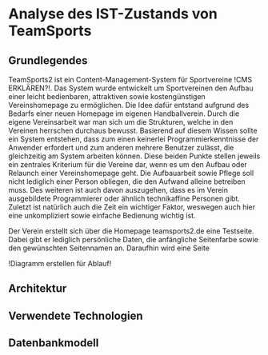# Analyse des IST-Zustands von TeamSports 



## Grundlegendes 

TeamSports2 ist ein Content-Management-System für Sportvereine !CMS ERKLÄREN?!. Das System wurde entwickelt um Sportvereinen den Aufbau einer leicht bedienbaren, attraktiven sowie kostengünstigen Vereinshomepage zu ermöglichen. Die Idee dafür entstand aufgrund des Bedarfs einer neuen Homepage im eigenen Handballverein. 
Durch die eigene Vereinsarbeit war man sich um die Strukturen, welche in den Vereinen herrschen durchaus bewusst. Basierend auf diesem Wissen sollte ein System entstehen, dass zum einen keinerlei Programmierkenntnisse der Anwender erfordert und zum anderen mehrere Benutzer zulässt, die gleichzeitig am System arbeiten können.
Diese beiden Punkte stellen jeweils ein zentrales Kriterium für die Vereine dar, wenn es um den Aufbau oder Relaunch einer Vereinshomepage geht. Die Aufbauarbeit sowie Pflege soll nicht lediglich einer Person obliegen, die den Aufwand alleine betreiben muss. Des weiteren ist auch davon auszugehen, dass es im Verein ausgebildete Programmierer oder ähnlich technikaffine Personen gibt. Zuletzt ist natürlich auch die Zeit ein wichtiger Faktor, weswegen auch hier eine unkompliziert sowie einfache Bedienung wichtig ist.

Der Verein erstellt sich über die Homepage teamsports2.de eine Testseite. Dabei gibt er lediglich persönliche Daten, die anfängliche Seitenfarbe sowie den gewünschten Seitennamen an. Daraufhin wird eine Seite 

!Diagramm erstellen für Ablauf!

## Architektur 

<!--Das ist die Literaturübersicht. Nullam quam odio, volutpat ac ornare quis, vestibulum nec nulla. Aenean nec dapibus in mL/min^-1^. Mathematical formula can be inserted using Latex:

(@ref_for_eqn1) $f(x) = ax^3 + bx^2 + cx + d$

Nunc eleifend, ex a luctus porttitor, felis ex suscipit tellus, ut sollicitudin sapien purus in libero. Nulla blandit eget urna vel tempus. Praesent fringilla dui sapien, sit amet egestas leo sollicitudin at.  

Pellentesque habitant morbi tristique senectus et netus et malesuada fames ac turpis egestas. Sed faucibus pulvinar volutpat. Ut semper fringilla erat non dapibus. Nunc vitae felis eget purus placerat finibus laoreet ut nibh.-->

## Verwendete Technologien 

## Datenbankmodell 

<!--Das ist das Fazit. Donec pulvinar molestie urna eu faucibus. In tristique ut neque vel eleifend. Morbi ut massa vitae diam gravida iaculis. Pellentesque habitant morbi tristique senectus et netus et malesuada fames ac turpis egestas.-->

<!-- Eine ungeordnete Liste -->
<!--
- erstes Element der Liste
- zweites Element der Liste
- drittes Element der Liste -->
